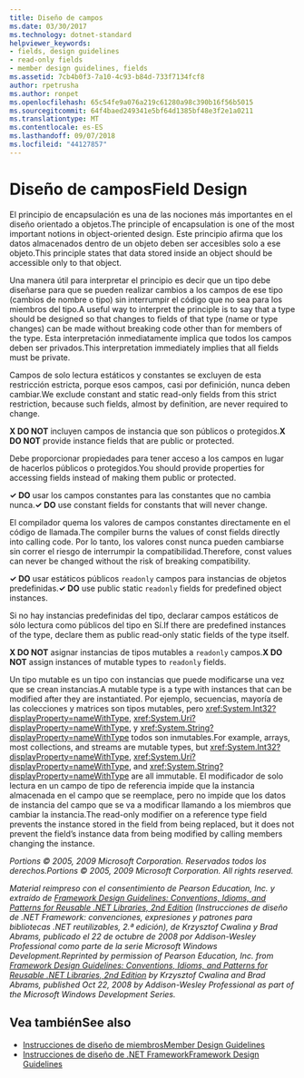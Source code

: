 ```yaml
---
title: Diseño de campos
ms.date: 03/30/2017
ms.technology: dotnet-standard
helpviewer_keywords:
- fields, design guidelines
- read-only fields
- member design guidelines, fields
ms.assetid: 7cb4b0f3-7a10-4c93-b84d-733f7134fcf8
author: rpetrusha
ms.author: ronpet
ms.openlocfilehash: 65c54fe9a076a219c61280a98c390b16f56b5015
ms.sourcegitcommit: 64f4baed249341e5bf64d1385bf48e3f2e1a0211
ms.translationtype: MT
ms.contentlocale: es-ES
ms.lasthandoff: 09/07/2018
ms.locfileid: "44127857"
---
```

# <a name="field-design"></a><span data-ttu-id="8eccc-102">Diseño de campos</span><span class="sxs-lookup"><span data-stu-id="8eccc-102">Field Design</span></span>
<span data-ttu-id="8eccc-103">El principio de encapsulación es una de las nociones más importantes en el diseño orientado a objetos.</span><span class="sxs-lookup"><span data-stu-id="8eccc-103">The principle of encapsulation is one of the most important notions in object-oriented design.</span></span> <span data-ttu-id="8eccc-104">Este principio afirma que los datos almacenados dentro de un objeto deben ser accesibles solo a ese objeto.</span><span class="sxs-lookup"><span data-stu-id="8eccc-104">This principle states that data stored inside an object should be accessible only to that object.</span></span>  
  
 <span data-ttu-id="8eccc-105">Una manera útil para interpretar el principio es decir que un tipo debe diseñarse para que se pueden realizar cambios a los campos de ese tipo (cambios de nombre o tipo) sin interrumpir el código que no sea para los miembros del tipo.</span><span class="sxs-lookup"><span data-stu-id="8eccc-105">A useful way to interpret the principle is to say that a type should be designed so that changes to fields of that type (name or type changes) can be made without breaking code other than for members of the type.</span></span> <span data-ttu-id="8eccc-106">Esta interpretación inmediatamente implica que todos los campos deben ser privados.</span><span class="sxs-lookup"><span data-stu-id="8eccc-106">This interpretation immediately implies that all fields must be private.</span></span>  
  
 <span data-ttu-id="8eccc-107">Campos de solo lectura estáticos y constantes se excluyen de esta restricción estricta, porque esos campos, casi por definición, nunca deben cambiar.</span><span class="sxs-lookup"><span data-stu-id="8eccc-107">We exclude constant and static read-only fields from this strict restriction, because such fields, almost by definition, are never required to change.</span></span>  
  
 <span data-ttu-id="8eccc-108">**X DO NOT** incluyen campos de instancia que son públicos o protegidos.</span><span class="sxs-lookup"><span data-stu-id="8eccc-108">**X DO NOT** provide instance fields that are public or protected.</span></span>  
  
 <span data-ttu-id="8eccc-109">Debe proporcionar propiedades para tener acceso a los campos en lugar de hacerlos públicos o protegidos.</span><span class="sxs-lookup"><span data-stu-id="8eccc-109">You should provide properties for accessing fields instead of making them public or protected.</span></span>  
  
 <span data-ttu-id="8eccc-110">**✓ DO** usar los campos constantes para las constantes que no cambia nunca.</span><span class="sxs-lookup"><span data-stu-id="8eccc-110">**✓ DO** use constant fields for constants that will never change.</span></span>  
  
 <span data-ttu-id="8eccc-111">El compilador quema los valores de campos constantes directamente en el código de llamada.</span><span class="sxs-lookup"><span data-stu-id="8eccc-111">The compiler burns the values of const fields directly into calling code.</span></span> <span data-ttu-id="8eccc-112">Por lo tanto, los valores const nunca pueden cambiarse sin correr el riesgo de interrumpir la compatibilidad.</span><span class="sxs-lookup"><span data-stu-id="8eccc-112">Therefore, const values can never be changed without the risk of breaking compatibility.</span></span>  
  
 <span data-ttu-id="8eccc-113">**✓ DO** usar estáticos públicos `readonly` campos para instancias de objetos predefinidas.</span><span class="sxs-lookup"><span data-stu-id="8eccc-113">**✓ DO** use public static `readonly` fields for predefined object instances.</span></span>  
  
 <span data-ttu-id="8eccc-114">Si no hay instancias predefinidas del tipo, declarar campos estáticos de sólo lectura como públicos del tipo en Sí.</span><span class="sxs-lookup"><span data-stu-id="8eccc-114">If there are predefined instances of the type, declare them as public read-only static fields of the type itself.</span></span>  
  
 <span data-ttu-id="8eccc-115">**X DO NOT** asignar instancias de tipos mutables a `readonly` campos.</span><span class="sxs-lookup"><span data-stu-id="8eccc-115">**X DO NOT** assign instances of mutable types to `readonly` fields.</span></span>  
  
 <span data-ttu-id="8eccc-116">Un tipo mutable es un tipo con instancias que puede modificarse una vez que se crean instancias.</span><span class="sxs-lookup"><span data-stu-id="8eccc-116">A mutable type is a type with instances that can be modified after they are instantiated.</span></span> <span data-ttu-id="8eccc-117">Por ejemplo, secuencias, mayoría de las colecciones y matrices son tipos mutables, pero <xref:System.Int32?displayProperty=nameWithType>, <xref:System.Uri?displayProperty=nameWithType>, y <xref:System.String?displayProperty=nameWithType> todos son inmutables.</span><span class="sxs-lookup"><span data-stu-id="8eccc-117">For example, arrays, most collections, and streams are mutable types, but <xref:System.Int32?displayProperty=nameWithType>, <xref:System.Uri?displayProperty=nameWithType>, and <xref:System.String?displayProperty=nameWithType> are all immutable.</span></span> <span data-ttu-id="8eccc-118">El modificador de solo lectura en un campo de tipo de referencia impide que la instancia almacenada en el campo que se reemplace, pero no impide que los datos de instancia del campo que se va a modificar llamando a los miembros que cambiar la instancia.</span><span class="sxs-lookup"><span data-stu-id="8eccc-118">The read-only modifier on a reference type field prevents the instance stored in the field from being replaced, but it does not prevent the field’s instance data from being modified by calling members changing the instance.</span></span>  
  
 <span data-ttu-id="8eccc-119">*Portions © 2005, 2009 Microsoft Corporation. Reservados todos los derechos.*</span><span class="sxs-lookup"><span data-stu-id="8eccc-119">*Portions © 2005, 2009 Microsoft Corporation. All rights reserved.*</span></span>  
  
 <span data-ttu-id="8eccc-120">*Material reimpreso con el consentimiento de Pearson Education, Inc. y extraído de [Framework Design Guidelines: Conventions, Idioms, and Patterns for Reusable .NET Libraries, 2nd Edition](https://www.informit.com/store/framework-design-guidelines-conventions-idioms-and-9780321545619) (Instrucciones de diseño de .NET Framework: convenciones, expresiones y patrones para bibliotecas .NET reutilizables, 2.ª edición), de Krzysztof Cwalina y Brad Abrams, publicado el 22 de octubre de 2008 por Addison-Wesley Professional como parte de la serie Microsoft Windows Development.*</span><span class="sxs-lookup"><span data-stu-id="8eccc-120">*Reprinted by permission of Pearson Education, Inc. from [Framework Design Guidelines: Conventions, Idioms, and Patterns for Reusable .NET Libraries, 2nd Edition](https://www.informit.com/store/framework-design-guidelines-conventions-idioms-and-9780321545619) by Krzysztof Cwalina and Brad Abrams, published Oct 22, 2008 by Addison-Wesley Professional as part of the Microsoft Windows Development Series.*</span></span>  
  
## <a name="see-also"></a><span data-ttu-id="8eccc-121">Vea también</span><span class="sxs-lookup"><span data-stu-id="8eccc-121">See also</span></span>

- [<span data-ttu-id="8eccc-122">Instrucciones de diseño de miembros</span><span class="sxs-lookup"><span data-stu-id="8eccc-122">Member Design Guidelines</span></span>](../../../docs/standard/design-guidelines/member.md)  
- [<span data-ttu-id="8eccc-123">Instrucciones de diseño de .NET Framework</span><span class="sxs-lookup"><span data-stu-id="8eccc-123">Framework Design Guidelines</span></span>](../../../docs/standard/design-guidelines/index.md)
